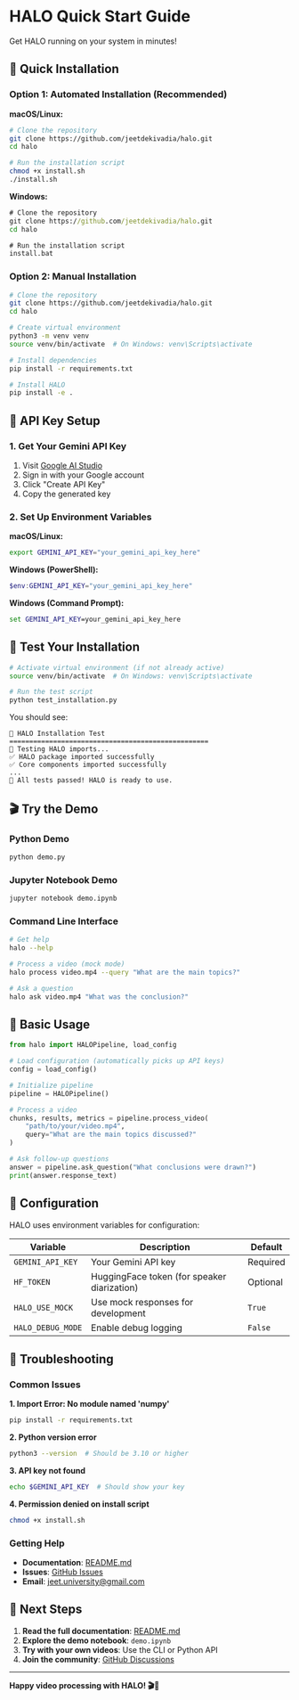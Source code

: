 # HALO Quick Start Guide

Get HALO running on your system in minutes!

## 🚀 Quick Installation

### Option 1: Automated Installation (Recommended)

**macOS/Linux:**
```bash
# Clone the repository
git clone https://github.com/jeetdekivadia/halo.git
cd halo

# Run the installation script
chmod +x install.sh
./install.sh
```

**Windows:**
```cmd
# Clone the repository
git clone https://github.com/jeetdekivadia/halo.git
cd halo

# Run the installation script
install.bat
```

### Option 2: Manual Installation

```bash
# Clone the repository
git clone https://github.com/jeetdekivadia/halo.git
cd halo

# Create virtual environment
python3 -m venv venv
source venv/bin/activate  # On Windows: venv\Scripts\activate

# Install dependencies
pip install -r requirements.txt

# Install HALO
pip install -e .
```

## 🔐 API Key Setup

### 1. Get Your Gemini API Key

1. Visit [Google AI Studio](https://makersuite.google.com/app/apikey)
2. Sign in with your Google account
3. Click "Create API Key"
4. Copy the generated key

### 2. Set Up Environment Variables

**macOS/Linux:**
```bash
export GEMINI_API_KEY="your_gemini_api_key_here"
```

**Windows (PowerShell):**
```powershell
$env:GEMINI_API_KEY="your_gemini_api_key_here"
```

**Windows (Command Prompt):**
```cmd
set GEMINI_API_KEY=your_gemini_api_key_here
```

## 🧪 Test Your Installation

```bash
# Activate virtual environment (if not already active)
source venv/bin/activate  # On Windows: venv\Scripts\activate

# Run the test script
python test_installation.py
```

You should see:
```
🚀 HALO Installation Test
==================================================
🧪 Testing HALO imports...
✅ HALO package imported successfully
✅ Core components imported successfully
...
🎉 All tests passed! HALO is ready to use.
```

## 🎬 Try the Demo

### Python Demo
```bash
python demo.py
```

### Jupyter Notebook Demo
```bash
jupyter notebook demo.ipynb
```

### Command Line Interface
```bash
# Get help
halo --help

# Process a video (mock mode)
halo process video.mp4 --query "What are the main topics?"

# Ask a question
halo ask video.mp4 "What was the conclusion?"
```

## 📝 Basic Usage

```python
from halo import HALOPipeline, load_config

# Load configuration (automatically picks up API keys)
config = load_config()

# Initialize pipeline
pipeline = HALOPipeline()

# Process a video
chunks, results, metrics = pipeline.process_video(
    "path/to/your/video.mp4",
    query="What are the main topics discussed?"
)

# Ask follow-up questions
answer = pipeline.ask_question("What conclusions were drawn?")
print(answer.response_text)
```

## 🔧 Configuration

HALO uses environment variables for configuration:

| Variable | Description | Default |
|----------|-------------|---------|
| `GEMINI_API_KEY` | Your Gemini API key | Required |
| `HF_TOKEN` | HuggingFace token (for speaker diarization) | Optional |
| `HALO_USE_MOCK` | Use mock responses for development | `True` |
| `HALO_DEBUG_MODE` | Enable debug logging | `False` |

## 🐛 Troubleshooting

### Common Issues

**1. Import Error: No module named 'numpy'**
```bash
pip install -r requirements.txt
```

**2. Python version error**
```bash
python3 --version  # Should be 3.10 or higher
```

**3. API key not found**
```bash
echo $GEMINI_API_KEY  # Should show your key
```

**4. Permission denied on install script**
```bash
chmod +x install.sh
```

### Getting Help

- **Documentation**: [README.md](README.md)
- **Issues**: [GitHub Issues](https://github.com/jeetdekivadia/halo/issues)
- **Email**: jeet.university@gmail.com

## 🎯 Next Steps

1. **Read the full documentation**: [README.md](README.md)
2. **Explore the demo notebook**: `demo.ipynb`
3. **Try with your own videos**: Use the CLI or Python API
4. **Join the community**: [GitHub Discussions](https://github.com/jeetdekivadia/halo/discussions)

---

**Happy video processing with HALO! 🎬🤖** 